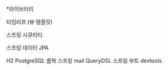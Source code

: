 



*라이브러리

 타임리프 (뷰 템플릿)
 
 스프링 시큐리티
 
 스프링 데이터 JPA
 
 H2
 PostgreSQL
 롬복
 스프링 mail
 QueryDSL
 스프링 부트 devtools
